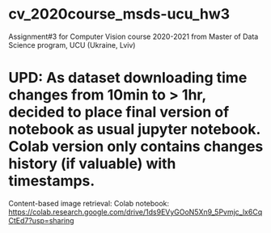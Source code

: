 # cv_2020course_msds-ucu_hw3
Assignment#3 for Computer Vision course 2020-2021 from Master of Data Science program, UCU (Ukraine, Lviv)


# UPD: As dataset downloading time changes from 10min to > 1hr, decided to place final version of notebook as usual jupyter notebook. Colab version only contains changes history (if valuable) with timestamps.
Content-based image retrieval: Colab notebook: https://colab.research.google.com/drive/1ds9EVyGOoN5Xn9_5Pvmjc_lx6CqCtEd7?usp=sharing
